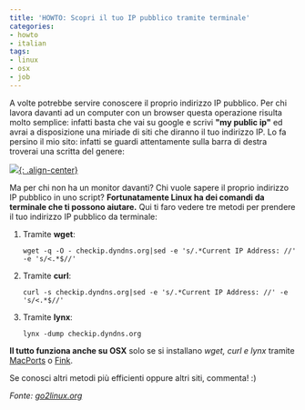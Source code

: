```yaml
---
title: 'HOWTO: Scopri il tuo IP pubblico tramite terminale'
categories:
- howto
- italian
tags:
- linux
- osx
- job
---
```

A volte potrebbe servire conoscere il proprio indirizzo IP pubblico. Per chi
lavora davanti ad un computer con un browser questa operazione risulta molto
semplice: infatti basta che vai su google e scrivi **"my public ip"** ed avrai
a disposizione una miriade di siti che diranno il tuo indirizzo IP. Lo fa
persino il mio sito: infatti se guardi attentamente sulla barra di destra
troverai una scritta del genere:

[![]({{site.url}}/assets/images/statistiche.png){: .align-center}]({{site.url}}/assets/images/statistiche.png)

Ma per chi non ha un monitor davanti? Chi vuole sapere il proprio indirizzo IP
pubblico in uno script? **Fortunatamente Linux ha dei comandi da terminale che
ti possono aiutare.** Qui ti faro vedere tre metodi per prendere il tuo
indirizzo IP pubblico da terminale:

  1. Tramite **wget**: 

     ```
     wget -q -O - checkip.dyndns.org|sed -e 's/.*Current IP Address: //' -e 's/<.*$//'
     ```
  2. Tramite **curl**:

     ```
     curl -s checkip.dyndns.org|sed -e 's/.*Current IP Address: //' -e 's/<.*$//'
     ```
  3. Tramite **lynx**:

     ```
     lynx -dump checkip.dyndns.org
     ```

**Il tutto funziona anche su OSX** solo se si installano _wget, curl e lynx_ tramite [MacPorts](http://www.macports.org/) o [Fink](http://www.finkproject.org/).

Se conosci altri metodi più efficienti oppure altri siti, commenta! :)

_Fonte: [go2linux.org](http://www.go2linux.org/what-is-my-public-ip-address-with-linux)_
